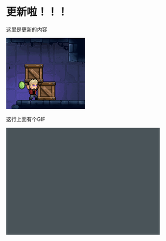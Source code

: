 # 更新啦！！！

这里是更新的内容

![image](https://raw.githubusercontent.com/VeewoGames/NA2Announcements/master/announcements/1.1/20250312_150728_5501034032427644246.png)

这行上面有个GIF

![image](https://raw.githubusercontent.com/VeewoGames/NA2Announcements/master/announcements/1.1/20250312_150732_3580683004551413371.png)

